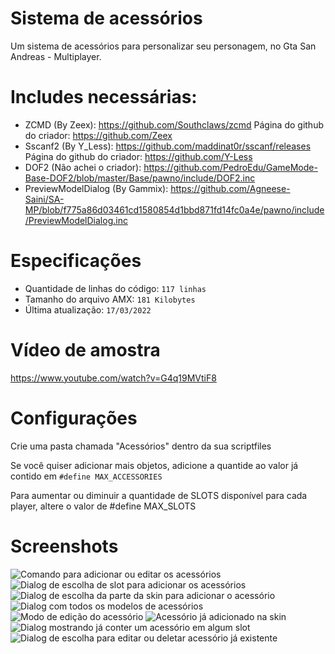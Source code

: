 # Sistema de acessórios

Um sistema de acessórios para personalizar seu personagem, no Gta San Andreas - Multiplayer.

# Includes necessárias: 

- ZCMD (By Zeex): https://github.com/Southclaws/zcmd Página do github do criador: https://github.com/Zeex
- Sscanf2 (By Y_Less): https://github.com/maddinat0r/sscanf/releases Página do github do criador: https://github.com/Y-Less
- DOF2 (Não achei o criador): https://github.com/PedroEdu/GameMode-Base-DOF2/blob/master/Base/pawno/include/DOF2.inc
- PreviewModelDialog (By Gammix): https://github.com/Agneese-Saini/SA-MP/blob/f775a86d03461cd1580854d1bbd871fd14fc0a4e/pawno/include/PreviewModelDialog.inc

# Especificações

- Quantidade de linhas do código: `117 linhas`
- Tamanho do arquivo AMX: `181 Kilobytes`
- Última atualização: `17/03/2022`

# Vídeo de amostra

https://www.youtube.com/watch?v=G4q19MVtiF8

# Configurações 

Crie uma pasta chamada "Acessórios" dentro da sua scriptfiles

Se você quiser adicionar mais objetos, adicione a quantide ao valor já contido em `#define MAX_ACCESSORIES`

Para aumentar ou diminuir a quantidade de SLOTS disponível para cada player, altere o valor de #define MAX_SLOTS

# Screenshots

![Comando para adicionar ou editar os acessórios](https://user-images.githubusercontent.com/62568739/158902709-0b62fa2b-703a-4d5f-94b6-3a654facee05.png)
![Dialog de escolha de slot para adicionar os acessórios](https://user-images.githubusercontent.com/62568739/158902726-7120d764-55da-439f-a1b6-ceeaebae8d53.png)
![Dialog de escolha da parte da skin para adicionar o acessório](https://user-images.githubusercontent.com/62568739/158902740-6db39307-ede3-4ed8-b678-6db1b7ee23f2.png)
![Dialog com todos os modelos de acessórios](https://user-images.githubusercontent.com/62568739/158902750-7348956d-8785-41a8-8936-54ab49bf969a.png)
![Modo de edição do acessório](https://user-images.githubusercontent.com/62568739/158902761-105716d9-356c-4301-8a3c-0aec591b3ab1.png)
![Acessório já adicionado na skin](https://user-images.githubusercontent.com/62568739/158902772-8cae1417-753f-48eb-8cb2-33b4c44a7c30.png)
![Dialog mostrando já conter um acessório em algum slot](https://user-images.githubusercontent.com/62568739/158902777-e00789dd-088b-4078-9d46-dd26a0e1d52b.png)
![Dialog de escolha para editar ou deletar acessório já existente](https://user-images.githubusercontent.com/62568739/158902785-4202d64f-d14a-41a2-a3c2-b5f259f4f379.png)
